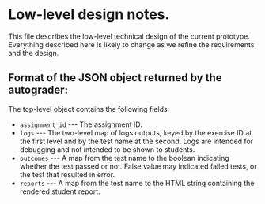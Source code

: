# Low-level design notes.

This file describes the low-level technical design of the current prototype.
Everything described here is likely to change as we refine the requirements
and the design.

## Format of the JSON object returned by the autograder:

The top-level object contains the following fields:

* `assignment_id` --- The assignment ID.
* `logs` --- The two-level map of logs outputs, keyed by the exercise ID
  at the first level and by the test name at the second. Logs are intended
    for debugging and not intended to be shown to students.
* `outcomes` --- A map from the test name to the boolean indicating
  whether the test passed or not. False value may indicated failed tests,
    or the test that resulted in error.
* `reports` --- A map from the test name to the HTML string containing the
  rendered student report.
